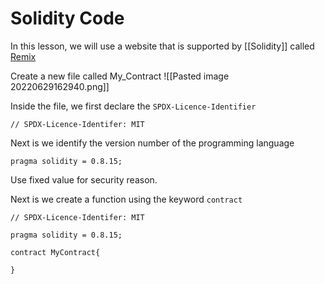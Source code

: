 # Solidity Code
In this lesson, we will use a website that is supported by [[Solidity]] called [Remix](https://remix-project.org/)

Create a new file called My_Contract
![[Pasted image 20220629162940.png]]

Inside the file, we first declare the `SPDX-Licence-Identifier`
```sol
// SPDX-Licence-Identifer: MIT
```

Next is we identify the version number of the programming language
```sol
pragma solidity = 0.8.15;
```

Use fixed value for security reason. 

Next is we create a function using the keyword `contract`
```solidity
// SPDX-Licence-Identifer: MIT

pragma solidity = 0.8.15;

contract MyContract{

}
```







